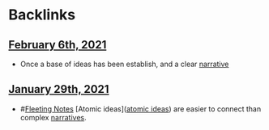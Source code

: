 
# Backlinks
## [February 6th, 2021](<February 6th, 2021.md>)
- Once a base of ideas has been establish, and a clear [narrative]([narratives](<narratives.md>))

## [January 29th, 2021](<January 29th, 2021.md>)
- #[Fleeting Notes](<Fleeting Notes.md>) [Atomic ideas]([atomic ideas](<atomic ideas.md>)) are easier to connect than complex [narratives](<narratives.md>).

